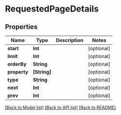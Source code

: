 # RequestedPageDetails

## Properties
Name | Type | Description | Notes
------------ | ------------- | ------------- | -------------
**start** | **Int** |  | [optional] 
**limit** | **Int** |  | [optional] 
**orderBy** | **String** |  | [optional] 
**property** | **[String]** |  | [optional] 
**type** | **String** |  | [optional] 
**next** | **Int** |  | [optional] 
**prev** | **Int** |  | [optional] 

[[Back to Model list]](../README.md#documentation-for-models) [[Back to API list]](../README.md#documentation-for-api-endpoints) [[Back to README]](../README.md)


